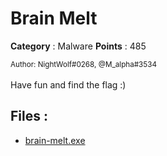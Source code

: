 # Brain Melt

**Category** : Malware
**Points** : 485

<small>Author: NightWolf#0268, @M_alpha#3534</small><br><br>Have fun and find the flag :)


## Files : 
 - [brain-melt.exe](./brain-melt.exe)


